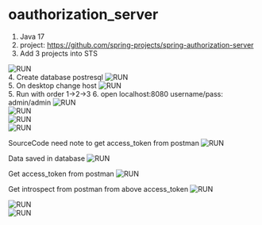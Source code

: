 # oauthorization_server

1. Java 17 
2. project: https://github.com/spring-projects/spring-authorization-server 
3. Add 3 projects into STS
<img src="/docs/0_add_projects2_sts.PNG" alt="RUN"/>
<br/>
4. Create database postresql 
<img src="/docs/2_db_after_run.PNG" alt="RUN"/>
<br/>
5. On desktop change host
<img src="/docs/1_config_host_local.PNG" alt="RUN"/>
<br/>
5. Run with order 1->2->3
6. open localhost:8080
username/pass: admin/admin
<img src="/docs/3_login_8080.PNG" alt="RUN"/>
<br/>
<img src="/docs/4_login_success.PNG" alt="RUN"/>
<br/>
<img src="/docs/5_code.PNG" alt="RUN"/>
<br/>
<img src="/docs/6_return.PNG" alt="RUN"/>
<br/>

SourceCode need note to get access_token from postman
<img src="/docs/7_login_token.PNG" alt="RUN"/>
<br/>

Data saved in database
<img src="/docs/8_login_token_db.PNG" alt="RUN"/>
<br/>

Get access_token from postman
<img src="/docs/9_token_api.PNG" alt="RUN"/>
<br/>

Get introspect from postman from above access_token
<img src="/docs/10_instropect.PNG" alt="RUN"/>
<br/>

<img src="/docs/11_revoke_token.PNG" alt="RUN"/>
<br/>

<img src="/docs/12_after_revoke.PNG" alt="RUN"/>
<br/>